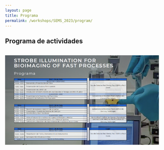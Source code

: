 ```yaml
---
layout: page
title: Programa
permalink: /workshops/SEMS_2023/program/
---
```


## Programa de actividades

<br>
<img src="/images/workshops/SEMS_2023_agenda.png" data-action="zoom">
<br>
